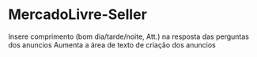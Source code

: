 MercadoLivre-Seller
===================

Insere comprimento (bom dia/tarde/noite, Att.) na resposta das perguntas dos anuncios
Aumenta a área de texto de criação dos anuncios
